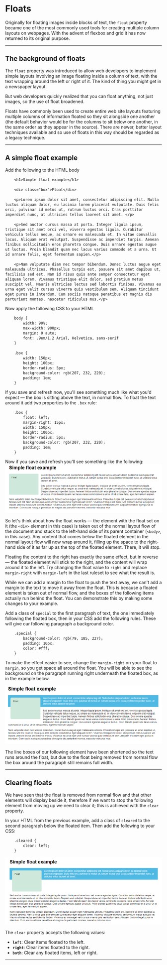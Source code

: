 # Floats

Originally for floating images inside blocks of text, the ```float``` property became one of the most commonly used tools for creating multiple column layouts on webpages. With the advent of flexbox and grid it has now returned to its original purpose.

<hr />

## The background of floats

The ```float``` property was introduced to allow web developers to implement simple layouts involving an image floating inside a column of text, with the text wrapping around the left or right of it. The kind of thing you might get in a newspaper layout.

But web developers quickly realized that you can float anything, not just images, so the use of float broadened.

Floats have commonly been used to create entire web site layouts featuring multiple columns of information floated so they sit alongside one another (the default behavior would be for the columns to sit below one another, in the same order as they appear in the source). There are newer, better layout techniques available and so use of floats in this way should be regarded as a legacy technique.

<hr />

## A simple float example

Add the following to the HTML body
```
    <h1>Simple float example</h1>

    <div class="box">Float</div>

    <p>Lorem ipsum dolor sit amet, consectetur adipiscing elit. Nulla luctus aliquam dolor, eu lacinia lorem placerat vulputate. Duis felis orci, pulvinar id metus ut, rutrum luctus orci. Cras porttitor imperdiet nunc, at ultricies tellus laoreet sit amet. </p>

    <p>Sed auctor cursus massa at porta. Integer ligula ipsum, tristique sit amet orci vel, viverra egestas ligula. Curabitur vehicula tellus neque, ac ornare ex malesuada et. In vitae convallis lacus. Aliquam erat volutpat. Suspendisse ac imperdiet turpis. Aenean finibus sollicitudin eros pharetra congue. Duis ornare egestas augue ut luctus. Proin blandit quam nec lacus varius commodo et a urna. Ut id ornare felis, eget fermentum sapien.</p>

    <p>Nam vulputate diam nec tempor bibendum. Donec luctus augue eget malesuada ultrices. Phasellus turpis est, posuere sit amet dapibus ut, facilisis sed est. Nam id risus quis ante semper consectetur eget aliquam lorem. Vivamus tristique elit dolor, sed pretium metus suscipit vel. Mauris ultricies lectus sed lobortis finibus. Vivamus eu urna eget velit cursus viverra quis vestibulum sem. Aliquam tincidunt eget purus in interdum. Cum sociis natoque penatibus et magnis dis parturient montes, nascetur ridiculus mus.</p>
```

Now apply the following CSS to your HTML
```
    body {
        width: 90%;
        max-width: 900px;
        margin: 0 auto;
        font: .9em/1.2 Arial, Helvetica, sans-serif
    }

    .box {
        width: 150px;
        height: 100px;
        border-radius: 5px;
        background-color: rgb(207, 232, 220);
        padding: 1em;
    }
```
If you save and refresh now, you'll see something much like what you'd expect — the box is sitting above the text, in normal flow. To float the text around it add two properties to the ```.box``` rule:
```
    .box {
        float: left;
        margin-right: 15px;
        width: 150px;
        height: 100px;
        border-radius: 5px;
        background-color: rgb(207, 232, 220);
        padding: 1em;
    }
```
Now if you save and refresh you'll see something like the following:
![](img/floats0.png)

So let's think about how the float works — the element with the float set on it (the ```<div>``` element in this case) is taken out of the normal layout flow of the document and stuck to the left-hand side of its parent container (```<body>```, in this case). Any content that comes below the floated element in the normal layout flow will now wrap around it, filling up the space to the right-hand side of it as far up as the top of the floated element. There, it will stop.

Floating the content to the right has exactly the same effect, but in reverse — the floated element will stick to the right, and the content will wrap around it to the left. Try changing the float value to ```right``` and replace ```margin-right``` with ```margin-left``` in the last ruleset to see what the result is.

While we can add a margin to the float to push the text away, we can't add a margin to the text to move it away from the float. This is because a floated element is taken out of normal flow, and the boxes of the following items actually run behind the float. You can demonstrate this by making some changes to your example.

Add a class of ```special``` to the first paragraph of text, the one immediately following the floated box, then in your CSS add the following rules. These will give our following paragraph a background color.
```
    .special {
        background-color: rgb(79, 185, 227);
        padding: 10px;
        color: #fff;
    }
```
To make the effect easier to see, change the ```margin-right``` on your float to ```margin```, so you get space all around the float. You will be able to see the background on the paragraph running right underneath the floated box, as in the example below.

![](img/floats1.png)

The line boxes of our following element have been shortened so the text runs around the float, but due to the float being removed from normal flow the box around the paragraph still remains full width.

<hr />

## Clearing floats

We have seen that the float is removed from normal flow and that other elements will display beside it, therefore if we want to stop the following element from moving up we need to clear it; this is achieved with the ```clear``` property.

In your HTML from the previous example, add a class of ```cleared``` to the second paragraph below the floated item. Then add the following to your CSS:
```
    .cleared {
        clear: left;
    }
```
![](img/floats2.png)

The ```clear``` property accepts the following values:

* **```left```**: Clear items floated to the left.
* **```right```**: Clear items floated to the right.
* **```both```**: Clear any floated items, left or right.

<hr />

## 